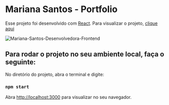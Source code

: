 # Mariana Santos - Portfolio
Esse projeto foi desenvolvido com [React](https://github.com/facebook/create-react-app). Para visualizar o projeto, [clique aqui](https://marianasantos.tech/) 

![Mariana-Santos-Desenvolvedora-Frontend](https://github.com/mariana-santos/Portfolio/assets/56116824/4158a1e0-3b46-4b06-ae9b-430a51ce5d9c)

## Para rodar o projeto no seu ambiente local, faça o seguinte:

No diretório do projeto, abra o terminal e digite:

### `npm start`

Abra [http://localhost:3000](http://localhost:3000) para visualizar no seu navegador.
